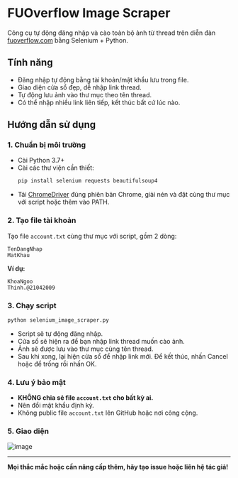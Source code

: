 # FUOverflow Image Scraper

Công cụ tự động đăng nhập và cào toàn bộ ảnh từ thread trên diễn đàn [fuoverflow.com](https://fuoverflow.com) bằng Selenium + Python.

## Tính năng
- Đăng nhập tự động bằng tài khoản/mật khẩu lưu trong file.
- Giao diện cửa sổ đẹp, dễ nhập link thread.
- Tự động lưu ảnh vào thư mục theo tên thread.
- Có thể nhập nhiều link liên tiếp, kết thúc bất cứ lúc nào.

## Hướng dẫn sử dụng

### 1. Chuẩn bị môi trường
- Cài Python 3.7+
- Cài các thư viện cần thiết:
  ```bash
  pip install selenium requests beautifulsoup4
  ```
- Tải [ChromeDriver](https://chromedriver.chromium.org/downloads) đúng phiên bản Chrome, giải nén và đặt cùng thư mục với script hoặc thêm vào PATH.

### 2. Tạo file tài khoản
Tạo file `account.txt` cùng thư mục với script, gồm 2 dòng:
```
TenDangNhap
MatKhau
```
**Ví dụ:**
```
KhoaNgoo
Thinh.@21042009
```

### 3. Chạy script
```bash
python selenium_image_scraper.py
```
- Script sẽ tự động đăng nhập.
- Cửa sổ sẽ hiện ra để bạn nhập link thread muốn cào ảnh.
- Ảnh sẽ được lưu vào thư mục cùng tên thread.
- Sau khi xong, lại hiện cửa sổ để nhập link mới. Để kết thúc, nhấn Cancel hoặc để trống rồi nhấn OK.

### 4. Lưu ý bảo mật
- **KHÔNG chia sẻ file `account.txt` cho bất kỳ ai.**
- Nên đổi mật khẩu định kỳ.
- Không public file `account.txt` lên GitHub hoặc nơi công cộng.

### 5. Giao diện
![image](https://github.com/user-attachments/assets/7e08d6dd-5667-4273-90f0-cddfb9aa4486)

---

**Mọi thắc mắc hoặc cần nâng cấp thêm, hãy tạo issue hoặc liên hệ tác giả!** 


